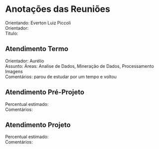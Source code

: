 # Anotações das Reuniões

Orientando: Everton Luiz Piccoli  
Orientador:  
Título:  

## Atendimento Termo

Orientador: Aurélio  
Assunto: Áreas: Analise de Dados, Mineração de Dados, Processamento Imagens  
Comentários: parou de estudar por um tempo e voltou  

## Atendimento Pré-Projeto

Percentual estimado:  
Comentários:  

## Atendimento Projeto

Percentual estimado:  
Comentários:  
